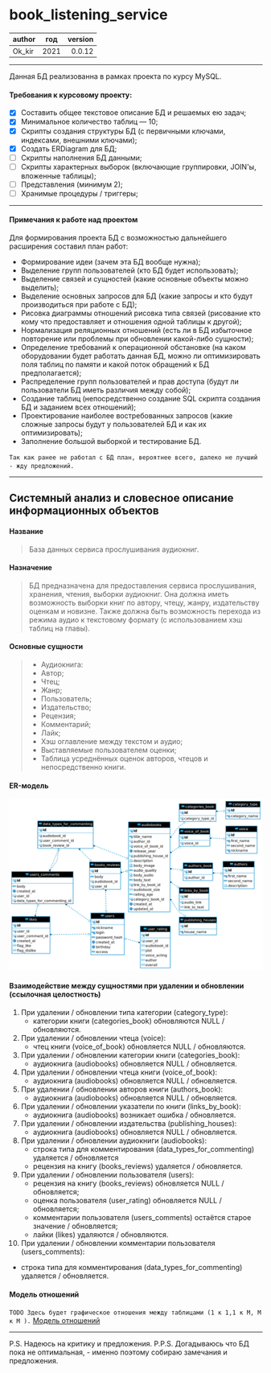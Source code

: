 # book_listening_service
| author | год|version|
| -------|----|------:|
| Ok_kir |2021| 0.0.12|
***

Данная БД реализованна в рамках проекта по курсу MySQL.</br>
#### Требования к курсовому проекту:
- [x] Составить общее текстовое описание БД и решаемых ею задач;
- [x] Минимальное количество таблиц — 10;
- [x] Скрипты создания структуры БД (с первичными ключами, индексами, внешними ключами);
- [x] Создать ERDiagram для БД;
- [ ] Скрипты наполнения БД данными;
- [ ] Скрипты характерных выборок (включающие группировки, JOIN'ы, вложенные таблицы);
- [ ] Представления (минимум 2);
- [ ] Хранимые процедуры / триггеры;
***

#### Примечания к работе над проектом
Для формирования проекта БД с возможностью дальнейшего расширения составил план работ:
- Формирование идеи (зачем эта БД вообще нужна);
- Выделение групп пользователей (кто БД будет использовать);
- Выделение связей и сущностей (какие основные объекты можно выделить);
- Выделение основных запросов для БД (какие запросы и кто будут производиться при работе с БД);
- Рисовка диаграммы отношений рисовка типа связей (рисование кто кому что предоставляет и отношения одной таблицы к другой);
- Нормализация реляционных отношений (есть ли в БД избыточное повторение или проблемы при обновлении какой-либо сущности);
- Определение требований к операционной обстановке (на каком оборудовании будет работать данная БД, можно ли оптимизировать поля таблиц по памяти и какой поток обращений к БД предполагается);
- Распределение групп пользователей и прав доступа (будут ли пользователи БД иметь различия между собой);
- Создание таблиц (непосредственно создание SQL скрипта создания БД и заданием всех отношений);
- Проектирование наиболее востребованных запросов (какие сложные запросы будут у пользователей БД и как их оптимизировать);
- Заполнение большой выборкой и тестирование БД.

`Так как ранее не работал с БД план, вероятнее всего, далеко не лучший - жду предложений.`
***
## Системный анализ и словесное описание информационных объектов
#### Название
>База данных сервиса прослушивания аудиокниг.

#### Назначение
>БД предназначена для предоставления сервиса прослушивания, хранения, чтения, выборки аудиокниг.
Она должна иметь возможность выборки книг по автору, чтецу, жанру, издательству оценкам и новизне.
Также должна быть возможность перехода из режима аудио к текстовому формату (с использованием хэш таблиц на главы).

#### Основные сущности
> - Аудиокнига:
> - Автор;
> - Чтец;
> - Жанр;
> - Пользователь;
> - Издательство;
> - Рецензия;
> - Комментарий;
> - Лайк;
> - Хэш оглавление между текстом и аудио;
> - Выставляемые пользователем оценки;
> - Таблица усреднённых оценок авторов, чтецов и непосредственно книги.

#### ER-модель
![ER-модель](./.images/ERDiagram.png)

#### Взаимодействие между сущностями при удалении и обновлении (ссылочная целостность) 
1. При удалении / обновлении типа категории (category_type):
    - категории книги (categories_book) обновляются NULL / обновляются.
2. При удалении / обновлении чтеца (voice):
   - чтец книги (voice_of_book) обновляется NULL / обновляются.
3. При удалении / обновлении категории книги (categories_book):
   - аудиокнига (audiobooks) обновляется NULL / обновляется.
4. При удалении / обновлении чтеца книги (voice_of_book):
   - аудиокнига (audiobooks) обновляется NULL / обновляется.
5. При удалении / обновлении авторов книги (authors_book):
   - аудиокнига (audiobooks) обновляется NULL / обновляется.
6. При удалении / обновлении указатели по книги (links_by_book):
   - аудиокнига (audiobooks) возникает ошибка / обновляется.
7. При удалении / обновлении издательства (publishing_houses):
   - аудиокнига (audiobooks) обновляется NULL / обновляется.
8. При удалении / обновлении аудиокниги (audiobooks):
   - строка типа для комментирования (data_types_for_commenting) удаляется / обновляется
   - рецензия на книгу (books_reviews) удаляется / обновляется.
9. При удалении / обновлении пользователя (users):
   - рецензия на книгу (books_reviews) обновляется NULL / обновляется;
   - оценка пользователя (user_rating) обновляется NULL / обновляется;
   - комментарии пользователя (users_comments) остаётся старое значение / обновляется;
   - лайки (likes) удаляются / обновляются.
10. При удалении / обновлении комментарии пользователя (users_comments):
   - строка типа для комментирования (data_types_for_commenting) удаляется / обновляется.

#### Модель отношений

`TODO Здесь будет графическое отношения между таблицами (1 к 1,1 к М, М к М ).`
[Модель отношений]()

***
P.S. Надеюсь на критику и предложения.
P.P.S. Догадываюсь что БД пока не оптимальная, - именно поэтому собираю замечания и предложения.  
